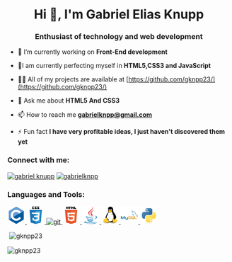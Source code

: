 <h1 align="center">Hi 👋, I'm Gabriel Elias Knupp</h1>
<h3 align="center">Enthusiast of technology and web development</h3>

- 🔭 I’m currently working on **Front-End development**

- 🌱I am currently perfecting myself in **HTML5,CSS3 and JavaScript**

- 👨‍💻 All of my projects are available at [https://github.com/gknpp23/](https://github.com/gknpp23/)

- 💬 Ask me about **HTML5 And CSS3**

- 📫 How to reach me **gabrielknpp@gmail.com**

- ⚡ Fun fact **I have very profitable ideas, I just haven't discovered them yet**

<h3 align="left">Connect with me:</h3>
<p align="left">
<a href="https://fb.com/gabriel knupp" target="blank"><img align="center" src="https://raw.githubusercontent.com/rahuldkjain/github-profile-readme-generator/master/src/images/icons/Social/facebook.svg" alt="gabriel knupp" height="30" width="40" /></a>
<a href="https://instagram.com/gabrielknpp" target="blank"><img align="center" src="https://raw.githubusercontent.com/rahuldkjain/github-profile-readme-generator/master/src/images/icons/Social/instagram.svg" alt="gabrielknpp" height="30" width="40" /></a>
</p>

<h3 align="left">Languages and Tools:</h3>
<p align="left"> <a href="https://www.cprogramming.com/" target="_blank" rel="noreferrer"> <img src="https://raw.githubusercontent.com/devicons/devicon/master/icons/c/c-original.svg" alt="c" width="40" height="40"/> </a> <a href="https://www.w3schools.com/css/" target="_blank" rel="noreferrer"> <img src="https://raw.githubusercontent.com/devicons/devicon/master/icons/css3/css3-original-wordmark.svg" alt="css3" width="40" height="40"/> </a> <a href="https://git-scm.com/" target="_blank" rel="noreferrer"> <img src="https://www.vectorlogo.zone/logos/git-scm/git-scm-icon.svg" alt="git" width="40" height="40"/> </a> <a href="https://www.w3.org/html/" target="_blank" rel="noreferrer"> <img src="https://raw.githubusercontent.com/devicons/devicon/master/icons/html5/html5-original-wordmark.svg" alt="html5" width="40" height="40"/> </a> <a href="https://www.java.com" target="_blank" rel="noreferrer"> <img src="https://raw.githubusercontent.com/devicons/devicon/master/icons/java/java-original.svg" alt="java" width="40" height="40"/> </a> <a href="https://www.linux.org/" target="_blank" rel="noreferrer"> <img src="https://raw.githubusercontent.com/devicons/devicon/master/icons/linux/linux-original.svg" alt="linux" width="40" height="40"/> </a> <a href="https://www.mysql.com/" target="_blank" rel="noreferrer"> <img src="https://raw.githubusercontent.com/devicons/devicon/master/icons/mysql/mysql-original-wordmark.svg" alt="mysql" width="40" height="40"/> </a> <a href="https://www.python.org" target="_blank" rel="noreferrer"> <img src="https://raw.githubusercontent.com/devicons/devicon/master/icons/python/python-original.svg" alt="python" width="40" height="40"/> </a> </p>



<p>&nbsp;<img align="center" src="https://github-readme-stats.vercel.app/api?username=gknpp23&show_icons=true&theme=dark&locale=en" alt="gknpp23" /></p>

<p><img align="center" src="https://github-readme-streak-stats.herokuapp.com/?user=gknpp23&theme=dark" alt="gknpp23" /></p>

